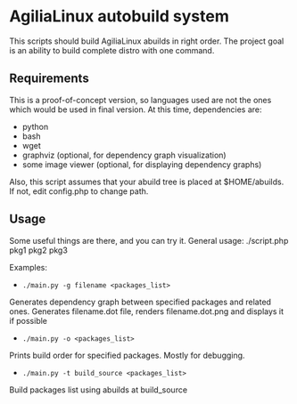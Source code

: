 AgiliaLinux autobuild system
============================

This scripts should build AgiliaLinux abuilds in right order. The project goal is an ability to build complete distro with one command.

Requirements
------------
This is a proof-of-concept version, so languages used are not the ones which would be used in final version. At this time, dependencies are:
* python
* bash
* wget
* graphviz (optional, for dependency graph visualization)
* some image viewer (optional, for displaying dependency graphs)

Also, this script assumes that your abuild tree is placed at $HOME/abuilds. If not, edit config.php to change path.

Usage
-----
Some useful things are there, and you can try it. General usage: ./script.php pkg1 pkg2 pkg3

Examples:
* `./main.py -g filename <packages_list>`

Generates dependency graph between specified packages and related ones. Generates filename.dot file, renders filename.dot.png and displays it if possible
* `./main.py -o <packages_list>`

Prints build order for specified packages. Mostly for debugging.
* `./main.py -t build_source <packages_list>`

Build packages list using abuilds at build_source


